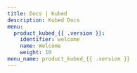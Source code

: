 ```yaml
---
title: Docs | Kubed
description: Kubed Docs
menu:
  product_kubed_{{ .version }}:
    identifier: welcome
    name: Welcome
    weight: 10
menu_name: product_kubed_{{ .version }}
---
```

